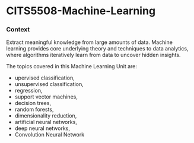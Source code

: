 # CITS5508-Machine-Learning

### Context 

Extract meaningful knowledge from large amounts of data. Machine learning provides core underlying theory and techniques to data analytics, where algorithms iteratively learn from data to uncover hidden insights. 

The topics covered in this Machine Learning Unit are:
- upervised classification, 
- unsupervised classification, 
- regression, 
- support vector machines, 
- decision trees, 
- random forests, 
- dimensionality reduction, 
- artificial neural networks, 
- deep neural networks, 
- Convolution Neural Network 

